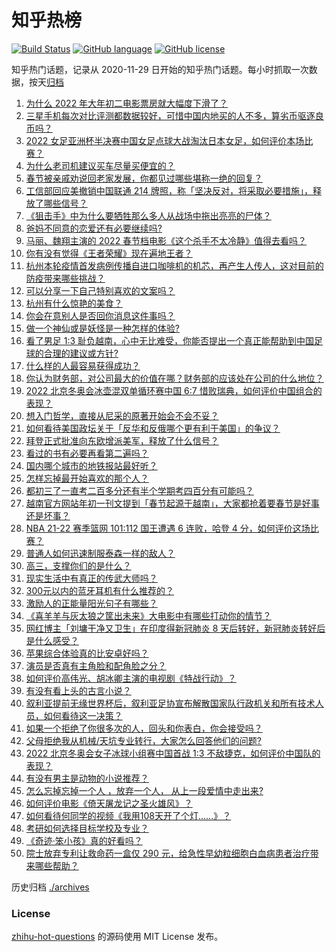 # 知乎热榜
[![Build Status](https://github.com/ToWeLong/zhihu-hot-questions/workflows/CI/badge.svg)](https://github.com/ToWeLong/zhihu-hot-questions/actions)
[![GitHub language](https://img.shields.io/badge/language-golang-orange.svg)](https://golang.org/)
[![GitHub license](https://img.shields.io/github/license/ToWeLong/zhihu-hot-questions)](https://github.com/ToWeLong/zhihu-hot-questions/blob/main/LICENSE)

知乎热门话题，记录从 2020-11-29 日开始的知乎热门话题。每小时抓取一次数据，按天[归档](./archives)

<!-- BEGIN -->

1. [为什么 2022 年大年初二电影票房就大幅度下滑了？](https://www.zhihu.com/question/514501854)
1. [三星手机每次对比评测都数据较好，可惜中国内地买的人不多，算劣币驱逐良币吗？](https://www.zhihu.com/question/511593165)
1. [2022 女足亚洲杯半决赛中国女足点球大战淘汰日本女足，如何评价本场比赛？](https://www.zhihu.com/question/514625241)
1. [为什么老司机建议买车尽量买便宜的？](https://www.zhihu.com/question/484642082)
1. [春节被亲戚劝说回老家发展，你都见过哪些堪称一绝的回复？](https://www.zhihu.com/question/512037527)
1. [工信部回应美撤销中国联通 214 牌照，称「坚决反对，将采取必要措施」，释放了哪些信号？](https://www.zhihu.com/question/514557426)
1. [《狙击手》中为什么要牺牲那么多人从战场中拖出亮亮的尸体？](https://www.zhihu.com/question/514294326)
1. [爸妈不同意的恋爱还有必要继续吗?](https://www.zhihu.com/question/514626305)
1. [马丽、魏翔主演的 2022 春节档电影《这个杀手不太冷静》值得去看吗？](https://www.zhihu.com/question/512290779)
1. [你有没有觉得《王者荣耀》现在遍地王者？](https://www.zhihu.com/question/502953929)
1. [杭州本轮疫情首发病例传播自进口咖啡机的机芯，再产生人传人，这对目前的防疫带来哪些挑战？](https://www.zhihu.com/question/514567174)
1. [可以分享一下自己特别喜欢的文案吗？](https://www.zhihu.com/question/512743114)
1. [杭州有什么惊艳的美食？](https://www.zhihu.com/question/464671301)
1. [你会在意别人是否回你消息这件事吗？](https://www.zhihu.com/question/513284417)
1. [做一个神仙或是妖怪是一种怎样的体验?](https://www.zhihu.com/question/37524382)
1. [看了男足 1:3 耻负越南，心中无比难受，你能否提出一个真正能帮助到中国足球的合理的建议或方针?](https://www.zhihu.com/question/514372301)
1. [什么样的人最容易获得成功？](https://www.zhihu.com/question/58655172)
1. [你认为财务部，对公司最大的价值在哪？财务部的应该处在公司的什么地位？](https://www.zhihu.com/question/503630187)
1. [2022 北京冬奥会冰壶混双单循环赛中国 6:7 惜败瑞典，如何评价中国组合的表现？](https://www.zhihu.com/question/514609155)
1. [想入门哲学，直接从尼采的原著开始会不会不妥？](https://www.zhihu.com/question/465167597)
1. [如何看待美国政坛关于「反华和反俄哪个更有利于美国」的争议？](https://www.zhihu.com/question/514576544)
1. [拜登正式批准向东欧增派美军，释放了什么信号？](https://www.zhihu.com/question/514494621)
1. [看过的书有必要再看第二遍吗？](https://www.zhihu.com/question/316845601)
1. [国内哪个城市的地铁报站最好听？](https://www.zhihu.com/question/365170249)
1. [怎样忘掉最开始喜欢的那个人？](https://www.zhihu.com/question/512974483)
1. [都初三了一直考二百多分还有半个学期考四百分有可能吗？](https://www.zhihu.com/question/510580418)
1. [越南官方网站年初一刊文提到「春节起源于越南」，大家都抢着要春节是好事还是坏事？](https://www.zhihu.com/question/514419286)
1. [NBA 21-22 赛季篮网 101:112 国王遭遇 6 连败，哈登 4 分，如何评价这场比赛？](https://www.zhihu.com/question/514553262)
1. [普通人如何迅速制服泰森一样的敌人？](https://www.zhihu.com/question/514371834)
1. [高三，支撑你们的是什么？](https://www.zhihu.com/question/510475478)
1. [现实生活中有真正的传武大师吗？](https://www.zhihu.com/question/512149111)
1. [300元以内的蓝牙耳机有什么推荐的？](https://www.zhihu.com/question/475474488)
1. [激励人的正能量阳光句子有哪些？](https://www.zhihu.com/question/506547439)
1. [《喜羊羊与灰太狼之筐出未来》大电影中有哪些打动你的情节？](https://www.zhihu.com/question/513132427)
1. [网红博主「刘墉干净又卫生」在印度得新冠肺炎 8 天后转好，新冠肺炎转好后是什么感受？](https://www.zhihu.com/question/513358321)
1. [苹果综合体验真的比安卓好吗？](https://www.zhihu.com/question/513275505)
1. [演员是否真有主角脸和配角脸之分？](https://www.zhihu.com/question/34680258)
1. [如何评价高伟光、胡冰卿主演的电视剧《特战行动》？](https://www.zhihu.com/question/511562542)
1. [有没有看上头的古言小说？](https://www.zhihu.com/question/506903602)
1. [叙利亚提前无缘世界杯后，叙利亚足协宣布解散国家队行政机关和所有技术人员，如何看待这一决策？](https://www.zhihu.com/question/514477011)
1. [如果一个拒绝了你很多次的人，回头和你表白，你会接受吗？](https://www.zhihu.com/question/514569054)
1. [父母拒绝我从机械/天坑专业转行，大家怎么回答他们的问题?](https://www.zhihu.com/question/510463631)
1. [2022 北京冬奥会女子冰球小组赛中国首战 1:3 不敌捷克，如何评价中国队的表现？](https://www.zhihu.com/question/514562060)
1. [有没有男主是动物的小说推荐？](https://www.zhihu.com/question/370010357)
1. [怎么忘掉忘掉一个人 ，放弃一个人， 从上一段爱情中走出来?](https://www.zhihu.com/question/513915812)
1. [如何评价电影《倚天屠龙记之圣火雄风》？](https://www.zhihu.com/question/514094566)
1. [如何看待何同学的视频《我用108天开了个灯......》？](https://www.zhihu.com/question/514473758)
1. [考研如何选择目标学校及专业？](https://www.zhihu.com/question/31000102)
1. [《奇迹·笨小孩》真的好看吗？](https://www.zhihu.com/question/514353759)
1. [院士放弃专利让救命药一盒仅 290 元，给急性早幼粒细胞白血病患者治疗带来哪些帮助？](https://www.zhihu.com/question/514437454)

<!-- END -->

历史归档 [./archives](./archives)


### License
[zhihu-hot-questions](https://github.com/towelong/zhihu-hot-questions) 的源码使用 MIT License 发布。